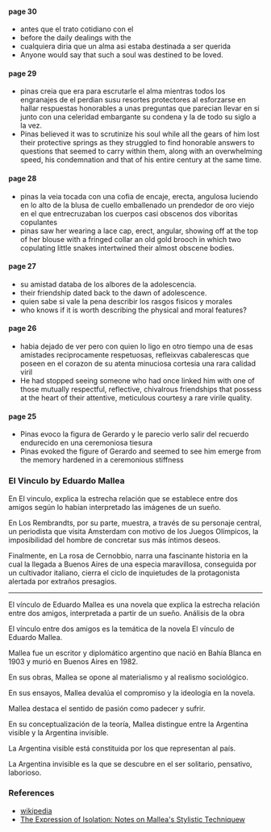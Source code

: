 

#### page 30

- antes que el trato cotidiano con el
- before the daily dealings with the
- cualquiera diria que un alma asi estaba destinada a ser querida
- Anyone would say that such a soul was destined to be loved.

#### page 29

- pinas creia que era para escrutarle el alma mientras todos los engranajes de el perdian susu resortes protectores al esforzarse en hallar respuestas honorables a unas preguntas que parecian llevar en si junto con una celeridad embargante su condena y la de todo su siglo a la vez.
- Pinas believed it was to scrutinize his soul while all the gears of him lost their protective springs as they struggled to find honorable answers to questions that seemed to carry within them, along with an overwhelming speed, his condemnation and that of his entire century at the same time.

#### page 28

- pinas la veia tocada con una cofia de encaje, erecta, angulosa luciendo en lo alto de la blusa de cuello emballenado un prendedor de oro viejo en el que entrecruzaban los cuerpos casi obscenos dos viboritas copulantes
- pinas saw her wearing a lace cap, erect, angular, showing off at the top of her blouse with a fringed collar an old gold brooch in which two copulating little snakes intertwined their almost obscene bodies.

#### page 27

- su amistad databa de los albores de la adolescencia.
- their friendship dated back to the dawn of adolescence.
- quien sabe si vale la pena describir los rasgos fisicos y morales
- who knows if it is worth describing the physical and moral features?

#### page 26

- habia dejado de ver pero con quien lo ligo en otro tiempo una de esas amistades reciprocamente respetuosas, refleixvas cabalerescas que poseen en el corazon de su atenta minuciosa cortesia una rara calidad viril
- He had stopped seeing someone who had once linked him with one of those mutually respectful, reflective, chivalrous friendships that possess at the heart of their attentive, meticulous courtesy a rare virile quality.

#### page 25

- Pinas evoco la figura de Gerardo y le parecio verlo salir del recuerdo endurecido en una ceremoniosa tiesura
- Pinas evoked the figure of Gerardo and seemed to see him emerge from the memory hardened in a ceremonious stiffness

### El Vinculo by Eduardo Mallea

En El vinculo, explica la estrecha relación que se establece entre dos amigos según lo habían interpretado las imágenes de un sueño.

En Los Rembrandts, por su parte, muestra, a través de su personaje central, un periodista que visita Amsterdam con motivo de los Juegos Olímpicos, la imposibilidad del hombre de concretar sus más íntimos deseos.

Finalmente, en La rosa de Cernobbio, narra una fascinante historia en la cual la llegada a Buenos Aires de una especia maravillosa, conseguida por un cultivador italiano, cierra el ciclo de inquietudes de la protagonista alertada por extraños presagios.

---

El vínculo de Eduardo Mallea es una novela que explica la estrecha relación entre dos amigos, interpretada a partir de un sueño.
Análisis de la obra

El vínculo entre dos amigos es la temática de la novela El vínculo de Eduardo Mallea.

Mallea fue un escritor y diplomático argentino que nació en Bahía Blanca en 1903 y murió en Buenos Aires en 1982.

En sus obras, Mallea se opone al materialismo y al realismo sociológico.

En sus ensayos, Mallea devalúa el compromiso y la ideología en la novela.

Mallea destaca el sentido de pasión como padecer y sufrir.

En su conceptualización de la teoría, Mallea distingue entre la Argentina visible y la Argentina invisible.

La Argentina visible está constituida por los que representan al país.

La Argentina invisible es la que se descubre en el ser solitario, pensativo, laborioso.

### References

- [wikipedia](https://es.wikipedia.org/wiki/Eduardo_Mallea)
- [The Expression of Isolation: Notes on Mallea's Stylistic Techniquew](https://www.liverpooluniversitypress.co.uk/doi/abs/10.3828/bhs.44.3.203?download=true)
